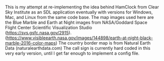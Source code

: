 This is my attempt at re-implementing the idea behind HamClock from Clear Sky Institute as an SDL application eventually with versions for Windows, Mac, and Linux from the same code base.
The map images used here are the Blue Marble and Earth at Night images from NASA/Goddard Space Flight Center Scientific Visualization Studio (https://svs.gsfc.nasa.gov/2915).(https://www.visibleearth.nasa.gov/images/144898/earth-at-night-black-marble-2016-color-maps)  The country border map is from Natural Earth Data (naturalearthdata.com)  The call sign is currently hard coded in this very early version, until I get far enough to implement a config file.
